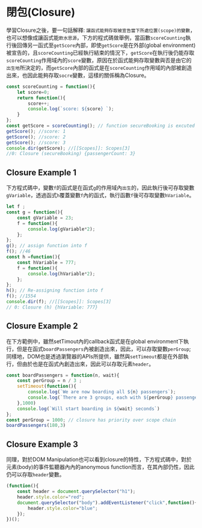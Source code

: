 # 閉包(Closure)

學習Closure之後，要一句話解釋: `讓函式能夠存取被宣告當下所處位置(scope)的變數`，也可以想像成讓函式能`飲水思源`，下方的程式碼做舉例，當函數`scoreCounting`執行後回傳另一函式至`getScore`內部，即使`getScore`是在外部(global environment)被宣告的，且`scoreCounting`已經執行結束的情況下，`getScore`在執行後仍能存取`scoreCounting`作用域內的`score`變數，原因在於函式能夠存取變數與否是由它的`出生地`所決定的，而`getScore`內部的函式是在`scoreCounting`作用域的內部被創造出來，也因此能夠存取`socre`變數，這樣的關係稱為Closure。

```js
const scoreCounting = function(){
    let score=0;
    return function(){
        score++;
        console.log(`score: ${score} `);
    }
};
const getScore = scoreCounting(); // function secureBooking is excuted and returned a function to booker
getScore(); //score: 1
getScore(); //score: 2 
getScore(); //score: 3
console.dir(getScore); //[[Scopes]]: Scopes[3]
//0: Closure (secureBooking) {passengerCount: 3}
```
## Closure Example 1

下方程式碼中，變數`f`的函式是在函式`g`的作用域內`出生`的，因此執行後可存取變數`gVariable`，透過函式`h`覆蓋變數`f`內的函式，執行函數`f`後可存取變數`hVariable`。
```js
let f ;
const g = function(){
    const gVariable = 23;
    f = function(){
        console.log(gVariable*2);
    };
};
g(); // assign function into f
f(); //46
const h =function(){
    const hVariable = 777;
    f = function(){
        console.log(hVariable*2);
    };
};
h(); // Re-assigning function into f
f(); //1554
console.dir(f); //[[Scopes]]: Scopes[3]
// 0: Closure (h) {hVariable: 777}
```

## Closure Example 2

在下方範例中，雖然setTimout內的callback函式是在global environment下執行，但是在函式`boardPassengers`內被創造出來，因此，可以存取變數`perGroup`;
同樣地，DOM也是透過瀏覽器的APIs所提供，雖然與`setTimeout`都是在外部執行，但由於也是在函式內創造出來，因此可以存取元素`header`。
```js
const boardPassengers = function(n, wait){
    const perGroup = n / 3 ;
    setTimeout(function(){
        console.log(`We are now boarding all ${n} passengers`);
        console.log(`There are 3 groups, each with ${perGroup} passengers`);
    },1000)
    console.log(`Will start boarding in ${wait} seconds`)
};
const perGroup = 1000; // closure has priority over scope chain
boardPassengers(180,3)

```

## Closure Example 3
同理，對於DOM Manipulation也可以看到closure的特性，下方程式碼中，對於元素(body)的事件監聽器內內的anonymous function而言，在其內部仍性，因此仍可以存取`header`變數。
```js
(function(){
    const header = document.querySelector("h1");
    header.style.color="red";
    document.querySelector("body").addEventListener("click",function(){
        header.style.color="blue";
    });
})();
```
